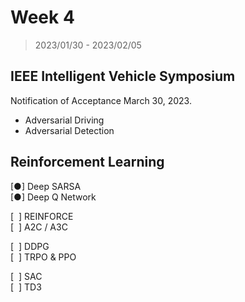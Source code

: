 # Week 4

> 2023/01/30 - 2023/02/05

## IEEE Intelligent Vehicle Symposium

Notification of Acceptance	March 30, 2023.

- Adversarial Driving
- Adversarial Detection

## Reinforcement Learning

[●] Deep SARSA  
[●] Deep Q Network  

[&nbsp; ] REINFORCE  
[&nbsp; ] A2C / A3C  

[&nbsp; ] DDPG  
[&nbsp; ] TRPO & PPO  

[&nbsp; ] SAC  
[&nbsp; ] TD3  
